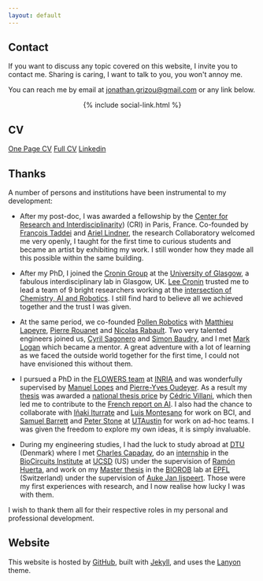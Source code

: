 ```yaml
---
layout: default
---
```


## Contact

<!-- inspired from https://www.kalzumeus.com/standing-invitation/ -->

If you want to discuss any topic covered on this website, I invite you to contact me. Sharing is caring, I want to talk to you, you won't annoy me.

You can reach me by email at <a href="mailto:jonathan.grizou@gmail.com">jonathan.grizou@gmail.com</a> or any link below.

<div align="center">
  {% include social-link.html %}
</div>

## CV

<a href="https://docs.google.com/document/d/12RrEx_l2knomSK0a50onPF02UAhvu9w5sGqhce2viGM/edit?usp=sharing" class="btn btn-light btn-sm active" role="button" aria-pressed="true"><span class="far fa-id-card"></span> One Page CV</a> <a href="https://docs.google.com/document/d/1VhNy0A1kSSAnXpog-X37mOu0l0jSvgm-ycDeq3cDmSg/edit?usp=sharing" class="btn btn-light btn-sm active" role="button" aria-pressed="true"><span class="far fa-file-alt"></span> Full CV</a>
<a href="https://www.linkedin.com/in/jonathangrizou" class="btn btn-light btn-sm active" role="button" aria-pressed="true"><span class="fab fa-linkedin"></span> Linkedin</a>

## Thanks

A number of persons and institutions have been instrumental to my development:

- After my post-doc, I was awarded a fellowship by the [Center for Research and Interdisciplinarity](https://www.cri-paris.org/en)) (CRI) in Paris, France. Co-founded by [François Taddei](https://fr.wikipedia.org/wiki/Fran%C3%A7ois_Taddei) and [Ariel Lindner](https://www.linkedin.com/in/ariel-lindner-4ba8a/), the research Collaboratory welcomed me very openly, I taught for the first time to curious students and became an artist by exhibiting my work. I still wonder how they made all this possible within the same building.

- After my PhD, I joined the [Cronin Group](http://www.chem.gla.ac.uk/cronin/) at the [University of Glasgow](https://www.gla.ac.uk/), a fabulous interdisciplinary lab in Glasgow, UK. [Lee Cronin](https://en.wikipedia.org/wiki/Leroy_Cronin) trusted me to lead a team of 9 bright researchers working at the [intersection of Chemistry, AI and Robotics](../projects/chemobot). I still find hard to believe all we achieved together and the trust I was given.

- At the same period, we co-founded [Pollen Robotics](http://pollen-robotics.com/) with [Matthieu Lapeyre](https://www.linkedin.com/in/matthieulapeyre), [Pierre Rouanet](https://www.linkedin.com/in/pierrerouanet/) and [Nicolas Rabault](https://www.linkedin.com/in/nicolas-rabault-521ab833/). Two very talented engineers joined us, [Cyril Sagonero](https://www.linkedin.com/in/cyril-sagonero/) and [Simon Baudry](https://www.linkedin.com/in/simon-b-73629254/), and I met [Mark Logan](https://www.linkedin.com/in/mark-logan-b945806/) which became a mentor. A great adventure with a lot of learning as we faced the outside world together for the first time, I could not have envisioned this without them.

- I pursued a PhD in the [FLOWERS team](http://flowers.inria.fr/) at [INRIA](http://www.inria.fr/en/) and was wonderfully supervised by [Manuel Lopes](http://flowers.inria.fr/mlopes) and [Pierre-Yves Oudeyer](http://www.pyoudeyer.com/). As a result my [thesis](../projects/thesis) was awarded a [national thesis price](../projects/thesis/#awards) by [Cédric Villani](https://en.wikipedia.org/wiki/C%C3%A9dric_Villani), which then led me to contribute to the [French report on AI](https://www.aiforhumanity.fr/en/). I also had the chance to collaborate with [Iñaki Iturrate](https://people.epfl.ch/inaki.iturrate) and [Luis Montesano](https://www.crunchbase.com/person/luis-montesano-del-campo) for work on BCI, and [Samuel Barrett](http://sam.barrettnexus.com/) and [Peter Stone](http://www.cs.utexas.edu/~pstone/) at [UTAustin](http://www.utexas.edu/) for work on ad-hoc teams. I was given the freedom to explore my own ideas, it is simply invaluable.

- During my engineering studies, I had the luck to study abroad at [DTU](http://www.dtu.dk/english) (Denmark) where I met [Charles Capaday](https://loop.frontiersin.org/people/44522/overview), do an [internship](../projects/active_learning) in the [BioCircuits Institute](http://biocircuits.ucsd.edu) at [UCSD](http://www.ucsd.edu/) (US) under the supervision of [Ramón Huerta](http://biocircuits.ucsd.edu/huerta/), and work on my [Master thesis](https://biorob.epfl.ch/grizou) in the [BIOROB](http://biorob.epfl.ch/) lab at [EPFL](http://www.epfl.ch/) (Switzerland) under the supervision of [Auke Jan Ijspeert](http://biorob.epfl.ch/page-36382.html). Those were my first experiences with research, and I now realise how lucky I was with them.

I wish to thank them all for their respective roles in my personal and professional development.

## Website

<!-- This website is meant for me to remember and archive what I have done and thoughts I had. It is also a way to quickly show and explain my work to interested persons.

I make my-self quite vulnerable at times with what I share, which I believe is important for a healthy society. Otherwise our peers can only see a distorted version of reality that can become stressful when wishing to contribute. I suffer from imposter syndrome as most, especially in academia where brain show-off and convoluted vocabulary always make you believe you can't join the fun. It is sadly similar in many corners of our lives. Trust yourself, you can do it. We are all smart and imperfect in our own ways. -->


This website is hosted by [GitHub](https://pages.github.com/), built with [Jekyll](https://jekyllrb.com/), and uses the [Lanyon](http://lanyon.getpoole.com/) theme.
